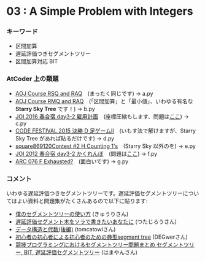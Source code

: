 # 03 : A Simple Problem with Integers

### キーワード

- 区間加算
- 遅延評価つきセグメントツリー
- 区間加算対応 BIT

### AtCoder 上の類題

- [AOJ Course RSQ and RAQ](http://judge.u-aizu.ac.jp/onlinejudge/description.jsp?id=DSL_2_G&lang=jp)　(まったく同じです) -> a.py
- [AOJ Course RMQ and RAQ](http://judge.u-aizu.ac.jp/onlinejudge/description.jsp?id=DSL_2_H&lang=jp)　(「区間加算」と「最小値」、いわゆる有名な **Starry Sky Tree** です！) -> b.py
- [JOI 2016 春合宿 day3-2 雇用計画](https://atcoder.jp/contests/joisc2016/tasks/joisc2016_d)　(座標圧縮もします、問題は[ここ](https://www.ioi-jp.org/camp/2016/2016-sp-tasks/2016-sp-d2.pdf)) -> c.py
- [CODE FESTIVAL 2015 決勝 D 足ゲームII](https://atcoder.jp/contests/code-festival-2015-final-open/tasks/codefestival_2015_final_d)　(いもす法で解けますが、Starry Sky Tree があれば貼るだけです) -> d.py
- [square869120Contest #2 H Counting 1's](https://atcoder.jp/contests/s8pc-2/tasks/s8pc_2_h)　(Starry Sky 以外のを) -> e.py
- [JOI 2012 春合宿 day3-2 かくれんぼ](https://atcoder.jp/contests/joisc2010/tasks/joisc2010_hideseek)　(問題は[ここ](https://www.ioi-jp.org/camp/2010/2010-sp-tasks/2010-sp-day3_22.pdf)) -> f.py
- [ARC 076 F Exhausted?](https://atcoder.jp/contests/arc076/tasks/arc076_d)　(面白いです) -> g.py

### コメント

いわゆる遅延評価つきセグメントツリーです。遅延評価セグメントツリーについてはよい資料と問題集がたくさんあるので以下に貼ります:

- [僕のセグメントツリーの使い方](http://kyuridenamida.hatenablog.com/entry/2012/11/14/043421) (きゅうりさん)
- [遅延評価セグメント木をソラで書きたいあなたに](http://tsutaj.hatenablog.com/entry/2017/03/30/224339) (つたじろうさん)
- [データ構造と代数(後編)](https://tomcatowl.github.io/post/ds-and-alg-2/) (tomcatowlさん)
- [初心者の初心者による初心者のための典型segment tree](http://d.hatena.ne.jp/DEGwer/20131211/1386757368) (DEGwerさん)
- [競技プログラミングにおけるセグメントツリー問題まとめ セグメントツリー, BIT, 遅延評価セグメントツリー](http://hamayanhamayan.hatenablog.jp/entry/2017/07/08/173120) (はまやんさん)